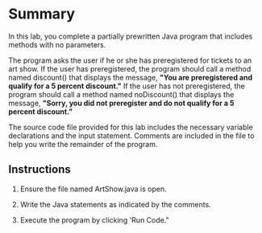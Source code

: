 # Summary
In this lab, you complete a partially prewritten Java program that includes methods with no parameters.  

The program asks the user if he or she has preregistered for tickets to an art show. If the user has preregistered, the program should call a method named discount() that displays the message, **"You are preregistered and qualify for a 5 percent discount."** If the user has not preregistered, the program should call a method named noDiscount() that displays the message, **"Sorry, you did not preregister and do not qualify for a 5 percent discount."**

The source code file provided for this lab includes the necessary variable declarations and the input statement. Comments are included in the file to help you write the remainder of the program.

## Instructions  
1. Ensure the file named ArtShow.java is open.  
2) Write the Java statements as indicated by the comments.  
3. Execute the program by clicking 'Run Code."
